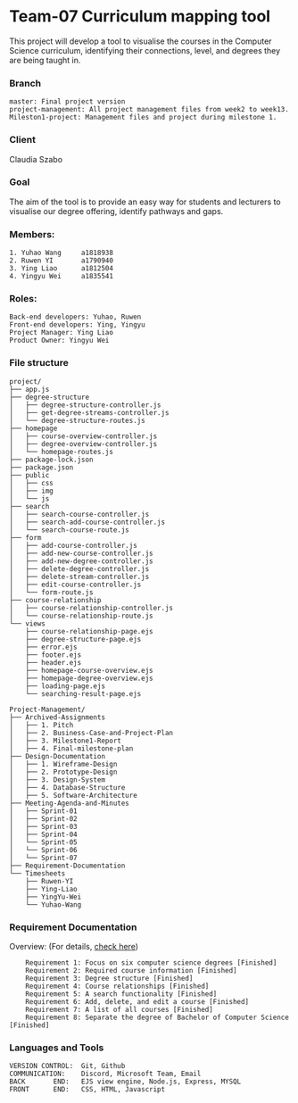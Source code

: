 # Team-07 Curriculum mapping tool

This project will develop a tool to visualise the courses in the Computer Science curriculum, identifying their connections, level, and degrees they are being taught in. 

### Branch
```
master: Final project version
project-management: All project management files from week2 to week13.
Mileston1-project: Management files and project during milestone 1.
```


### Client
Claudia Szabo



### Goal
The aim of the tool is to provide an easy way for students and lecturers to visualise our degree offering, identify pathways and gaps. 



### Members:
```
1. Yuhao Wang     a1818938
2. Ruwen YI       a1790940
3. Ying Liao      a1812504
4. Yingyu Wei     a1835541
```



### Roles:
```
Back-end developers: Yuhao, Ruwen
Front-end developers: Ying, Yingyu
Project Manager: Ying Liao
Product Owner: Yingyu Wei
```

### File structure
```
project/
├── app.js
├── degree-structure
│   ├── degree-structure-controller.js
│   ├── get-degree-streams-controller.js
│   └── degree-structure-routes.js
├── homepage
│   ├── course-overview-controller.js
│   ├── degree-overview-controller.js
│   └── homepage-routes.js
├── package-lock.json
├── package.json
├── public
│   ├── css
│   ├── img
│   └── js
├── search
│   ├── search-course-controller.js
│   ├── search-add-course-controller.js
│   └── search-course-route.js
├── form
│   ├── add-course-controller.js
│   ├── add-new-course-controller.js
│   ├── add-new-degree-controller.js
│   ├── delete-degree-controller.js
│   ├── delete-stream-controller.js
│   ├── edit-course-controller.js
│   └── form-route.js
├── course-relationship
│   ├── course-relationship-controller.js
│   └── course-relationship-route.js
└── views
    ├── course-relationship-page.ejs
    ├── degree-structure-page.ejs
    ├── error.ejs
    ├── footer.ejs
    ├── header.ejs
    ├── homepage-course-overview.ejs
    ├── homepage-degree-overview.ejs
    ├── loading-page.ejs
    └── searching-result-page.ejs
```

```
Project-Management/
├── Archived-Assignments
│   ├── 1. Pitch
│   ├── 2. Business-Case-and-Project-Plan
│   ├── 3. Milestone1-Report
│   ├── 4. Final-milestone-plan
├── Design-Documentation
│   ├── 1. Wireframe-Design
│   ├── 2. Prototype-Design
│   ├── 3. Design-System
│   ├── 4. Database-Structure
│   ├── 5. Software-Architecture
├── Meeting-Agenda-and-Minutes
│   ├── Sprint-01
│   ├── Sprint-02
│   ├── Sprint-03
│   ├── Sprint-04
│   └── Sprint-05
│   └── Sprint-06
│   └── Sprint-07  
├── Requirement-Documentation
└── Timesheets
    ├── Ruwen-YI
    ├── Ying-Liao
    ├── YingYu-Wei
    └── Yuhao-Wang
```



### Requirement Documentation
Overview: (For details, [check here](https://uao365-my.sharepoint.com/:w:/g/personal/a1812504_adelaide_edu_au/ETe1OxF8f-BGgkDxHUQxRGMBsODAfC_TF3_ALao0pbYzhg?e=lrIoTV))
```
    Requirement 1: Focus on six computer science degrees [Finished] 
    Requirement 2: Required course information [Finished]
    Requirement 3: Degree structure [Finished]
    Requirement 4: Course relationships [Finished]  
    Requirement 5: A search functionality [Finished]  
    Requirement 6: Add, delete, and edit a course [Finished]
    Requirement 7: A list of all courses [Finished] 
    Requirement 8: Separate the degree of Bachelor of Computer Science [Finished]
```




### Languages and Tools
```
VERSION CONTROL:  Git, Github
COMMUNICATION:    Discord, Microsoft Team, Email
BACK       END:   EJS view engine, Node.js, Express, MYSQL
FRONT      END:   CSS, HTML, Javascript
```
